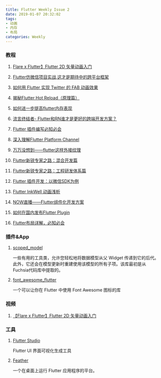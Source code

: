 ```yaml
---
title: Flutter Weekly Issue 2
date: 2019-01-07 20:32:02
tags: 
- 动画
- 内存
- 布局
categories: Weekly
---
```


### 教程

1. [Flare x Flutter】Flutter 2D 矢量动画入门](https://www.bilibili.com/video/av39601568/?redirectFrom=h5)

1. [Flutter仿微信项目实战,这才是期待中的跨平台框架](https://mp.weixin.qq.com/s/LbrD_t1nz9Xo34bI2SInAQ)

1. [如何用 Flutter 实现 Twitter 的 FAB 动画效果](https://medium.com/flutter-community/twitter-animated-fab-how-to-do-it-in-flutter-daebc69cac30)

1. [揭秘Flutter Hot Reload（原理篇）](https://www.yuque.com/xytech/flutter/uhw8vw)

1. [如何进一步提高flutter内存表现](https://www.yuque.com/xytech/flutter/zcdgo2)

1. [流言终结者- Flutter和RN谁才是更好的跨端开发方案？](https://www.yuque.com/xytech/flutter/gs3pnk)

1. [Flutter 插件编写必知必会](https://juejin.im/post/5c22e9eff265da61715e5f46)

1. [深入理解Flutter Platform Channel](https://www.yuque.com/xytech/flutter/fu7h25)

1. [万万没想到——flutter这样外接纹理](https://www.yuque.com/xytech/flutter/pfpo68)

1. [Flutter新锐专家之路：混合开发篇](https://www.yuque.com/xytech/flutter/xwskd4)

1. [Flutter新锐专家之路：工程研发体系篇](https://www.yuque.com/xytech/flutter/uug2k9)

1. [Flutter 插件开发：以微信SDK为例](https://juejin.im/post/5c1b41a6e51d454be8630347)

1. [Flutter InkWell 动画浅析](https://juejin.im/post/5c1c813ee51d452429741587)

1. [NOW直播——Flutter组件化开发方案](https://juejin.im/post/5bf65a776fb9a049ba41359c)

1. [如何在国内发布Flutter Plugin](https://juejin.im/post/5c26d97de51d452f2c2f0fae)

1. [Flutter布局详解，必知必会](https://juejin.im/post/5c2458d6f265da613a541349)

### 插件&App

1. [scoped_model](https://github.com/brianegan/scoped_model)

	一些有用的工具类，允许您轻松地将数据模型从父 Widget 传递到它的后代。 此外，它还会在模型更新时重建使用该模型的所有子项。该库最初是从Fuchsia代码库中提取的。

1. [font_awesome_flutter](https://github.com/brianegan/font_awesome_flutter)

	一个可以让你在 Flutter 中使用 Font Awesome 图标的库
	
### 视频

1. [【Flare x Flutter】Flutter 2D 矢量动画入门](https://www.bilibili.com/video/av39601568/?redirectFrom=h5)

### 工具

1. [Flutter Studio](https://flutterstudio.app/)

	Flutter UI 界面可视化生成工具

1. [Feather](https://feather-apps.com/)

	一个在桌面上运行 Flutter 应用程序的平台。